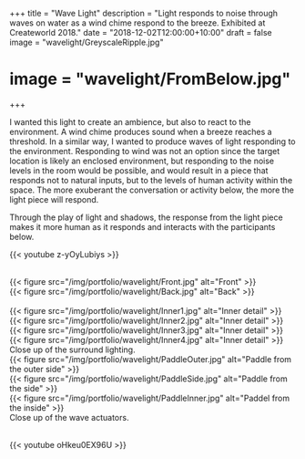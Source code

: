 +++
title = "Wave Light"
description = "Light responds to noise through waves on water as a wind chime respond to the breeze.  Exhibited at Createworld 2018."
date = "2018-12-02T12:00:00+10:00"
draft = false
image = "wavelight/GreyscaleRipple.jpg"
# image = "wavelight/FromBelow.jpg"
+++

I wanted this light to create an ambience, but also to react to the environment. A wind chime produces sound when a breeze reaches a threshold. In a similar way, I wanted to produce waves of light responding to the environment.  Responding to wind was not an option since the target location is likely an enclosed environment, but responding to the noise levels in the room would be possible, and would result in a piece that responds not to natural inputs, but to the levels of human activity within the space. The more exuberant the conversation or activity below, the more the light piece will respond.

Through the play of light and shadows, the response from the light piece makes it more human as it responds and interacts with the participants below.

{{< youtube z-yOyLubiys >}}


<br>

<div class="row">
    <div class="6u 12u$(medium)">
        {{< figure src="/img/portfolio/wavelight/Front.jpg" alt="Front" >}}
    </div>
    <div class="6u 12u$(medium)">
        {{< figure src="/img/portfolio/wavelight/Back.jpg" alt="Back" >}}
    </div>
</div>
<br>
<div class="row">
    <div class="3u 12u$(medium)">
        {{< figure src="/img/portfolio/wavelight/Inner1.jpg" alt="Inner detail" >}}
    </div>
    <div class="3u 12u$(medium)">
        {{< figure src="/img/portfolio/wavelight/Inner2.jpg" alt="Inner detail" >}}
    </div>
    <div class="3u 12u$(medium)">
        {{< figure src="/img/portfolio/wavelight/Inner3.jpg" alt="Inner detail" >}}
    </div>
    <div class="3u 12u$(medium)">
        {{< figure src="/img/portfolio/wavelight/Inner4.jpg" alt="Inner detail" >}}
    </div>
    Close up of the surround lighting.
</div>
<div class="row">
    <div class="4u 12u$(medium)">
        {{< figure src="/img/portfolio/wavelight/PaddleOuter.jpg" alt="Paddle from the outer side" >}}
    </div>
    <div class="4u 12u$(medium)">
        {{< figure src="/img/portfolio/wavelight/PaddleSide.jpg" alt="Paddle from the side" >}}
    </div>
    <div class="4u 12u$(medium)">
        {{< figure src="/img/portfolio/wavelight/PaddleInner.jpg" alt="Paddel from the inside" >}}
    </div>
    Close up of the wave actuators.
</div>
<br>

<!-- 
Demonstration
https://youtu.be/pBSQMyQrai4
Building the wavelight
https://youtu.be/oHkeu0EX96U
-->

{{< youtube oHkeu0EX96U >}}

